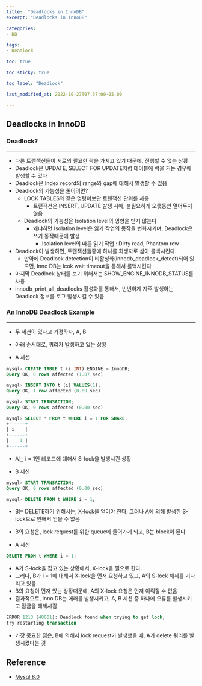 ```yaml
---
title:  "Deadlocks in InnoDB"
excerpt: "Deadlocks in InnoDB"

categories:
- DB
  
tags:
- Deadlock

toc: true

toc_sticky: true

toc_label: "Deadlock"

last_modified_at: 2022-10-27T07:37:00-05:00

---
```


## Deadlocks in InnoDB


### Deadlock?

---

- 다른 트랜잭션들이 서로의 필요한 락을 가지고 있기 때문에, 진행할 수 없는 상황
- Deadlock은 UPDATE, SELECT FOR UPDATE처럼 테이블에 락을 거는 경우에 발생할 수 있다
- Deadlock은 Index record의 range와 gap에 대해서 발생할 수 있음
- Deadlock의 가능성을 줄이려면?
  - LOCK TABLES와 같은 명령어보단 트랜잭션 단위를 사용
    - 트랜잭션은 INSERT, UPDATE 발생 시에, 불필요하게 오랫동안 열어두지 않음
  - Deadlock의 가능성은 Isolation level의 영향을 받지 않는다
    - 왜냐하면 Isolation level은 읽기 작업의 동작을 변화시키며, Deadlock은 쓰기 동작때문에 발생
      - Isolation level의 따른 읽기 작업 : Dirty read, Phantom row
- Deadlock이 발생하면, 트랜잭션들중에 하나를 희생자로 삼아 롤백시킨다.
  - 만약에 Deadlock detection이 비활성화(innodb_deadlock_detect)되어 있으면, Inno DB는 lcok wait timeout을 통해서 롤백시킨다
- 마지막 Deadlock 상태를 보기 위해서는 SHOW_ENGINE_INNODB_STATUS를 사용
- innodb_print_all_deadlocks 활성화를 통해서, 빈번하게 자주 발생하는 Deadlock 정보를 로그 발생시킬 수 있음

### An InnoDB Deadlock Example

---

- 두 세션이 있다고 가정하자, A, B
- 아래 순서대로, 쿼리가 발생하고 있는 상황

- A 세션

~~~sql
mysql> CREATE TABLE t (i INT) ENGINE = InnoDB;
Query OK, 0 rows affected (1.07 sec)

mysql> INSERT INTO t (i) VALUES(1);
Query OK, 1 row affected (0.09 sec)

mysql> START TRANSACTION;
Query OK, 0 rows affected (0.00 sec)

mysql> SELECT * FROM t WHERE i = 1 FOR SHARE;
+------+
| i    |
+------+
|    1 |
+------+
~~~

- A는 i = 1인 레코드에 대해서 S-lock을 발생시킨 상황

- B 세션

~~~sql
mysql> START TRANSACTION;
Query OK, 0 rows affected (0.00 sec)

mysql> DELETE FROM t WHERE i = 1;
~~~

- B는 DELETE하기 위해서는, X-lock을 얻어야 한다, 그러나 A에 의해 발생한 S-lock으로 인해서 얻을 수 없음
- B의 요청은, lock request를 위한 queue에 들어가게 되고, B는 block이 된다

- A 세션

~~~sql
DELETE FROM t WHERE i = 1;
~~~
- A가 S-lock을 잡고 있는 상황에서, X-lock을 필요로 한다.
- 그러나, B가 i = 1에 대해서 X-lock을 먼저 요청하고 있고, A의 S-lock 해제를 기다리고 있음
- B의 요청이 먼저 있는 상황때문에, A의 X-lock 요청은 먼저 이뤄질 수 없음
- 결과적으로, Inno DB는 에러를 발생시키고, A, B 세션 중 하나에 오류를 발생시키고 잠금을 해제시킴

~~~sql
ERROR 1213 (40001): Deadlock found when trying to get lock;
try restarting transaction
~~~

- 가장 중요한 점은, B에 의해서 lock request가 발생했을 때, A가 delete 쿼리를 발생시켰다는 것









## Reference

- [Mysql 8.0](https://dev.mysql.com/doc/refman/8.0/en/innodb-locking.html)